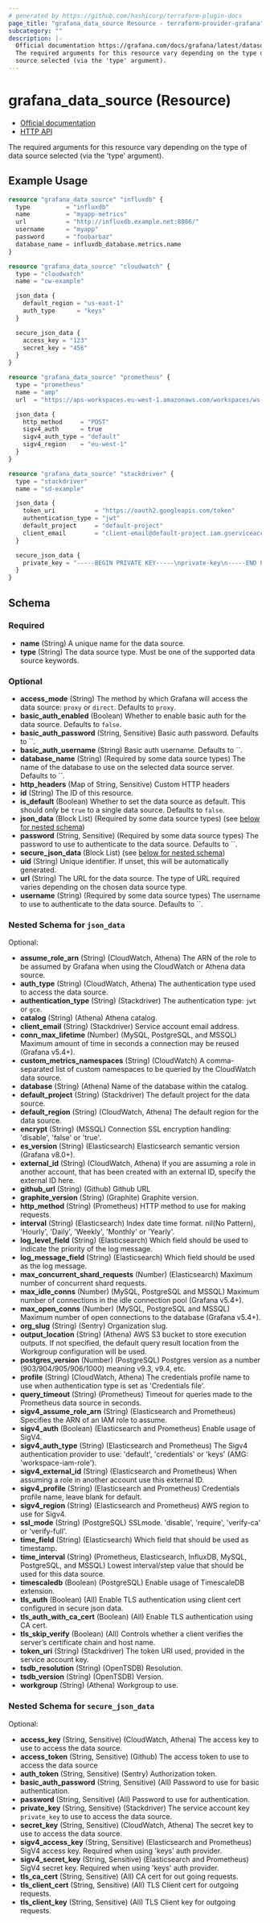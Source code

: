 ```yaml
---
# generated by https://github.com/hashicorp/terraform-plugin-docs
page_title: "grafana_data_source Resource - terraform-provider-grafana"
subcategory: ""
description: |-
  Official documentation https://grafana.com/docs/grafana/latest/datasources/HTTP API https://grafana.com/docs/grafana/latest/http_api/data_source/
  The required arguments for this resource vary depending on the type of data
  source selected (via the 'type' argument).
---
```


# grafana_data_source (Resource)

* [Official documentation](https://grafana.com/docs/grafana/latest/datasources/)
* [HTTP API](https://grafana.com/docs/grafana/latest/http_api/data_source/)

The required arguments for this resource vary depending on the type of data
source selected (via the 'type' argument).

## Example Usage

```terraform
resource "grafana_data_source" "influxdb" {
  type          = "influxdb"
  name          = "myapp-metrics"
  url           = "http://influxdb.example.net:8086/"
  username      = "myapp"
  password      = "foobarbaz"
  database_name = influxdb_database.metrics.name
}

resource "grafana_data_source" "cloudwatch" {
  type = "cloudwatch"
  name = "cw-example"

  json_data {
    default_region = "us-east-1"
    auth_type      = "keys"
  }

  secure_json_data {
    access_key = "123"
    secret_key = "456"
  }
}

resource "grafana_data_source" "prometheus" {
  type = "prometheus"
  name = "amp"
  url  = "https://aps-workspaces.eu-west-1.amazonaws.com/workspaces/ws-1234567890/"

  json_data {
    http_method     = "POST"
    sigv4_auth      = true
    sigv4_auth_type = "default"
    sigv4_region    = "eu-west-1"
  }
}

resource "grafana_data_source" "stackdriver" {
  type = "stackdriver"
  name = "sd-example"

  json_data {
    token_uri           = "https://oauth2.googleapis.com/token"
    authentication_type = "jwt"
    default_project     = "default-project"
    client_email        = "client-email@default-project.iam.gserviceaccount.com"
  }

  secure_json_data {
    private_key = "-----BEGIN PRIVATE KEY-----\nprivate-key\n-----END PRIVATE KEY-----\n"
  }
}
```

<!-- schema generated by tfplugindocs -->
## Schema

### Required

- **name** (String) A unique name for the data source.
- **type** (String) The data source type. Must be one of the supported data source keywords.

### Optional

- **access_mode** (String) The method by which Grafana will access the data source: `proxy` or `direct`. Defaults to `proxy`.
- **basic_auth_enabled** (Boolean) Whether to enable basic auth for the data source. Defaults to `false`.
- **basic_auth_password** (String, Sensitive) Basic auth password. Defaults to ``.
- **basic_auth_username** (String) Basic auth username. Defaults to ``.
- **database_name** (String) (Required by some data source types) The name of the database to use on the selected data source server. Defaults to ``.
- **http_headers** (Map of String, Sensitive) Custom HTTP headers
- **id** (String) The ID of this resource.
- **is_default** (Boolean) Whether to set the data source as default. This should only be `true` to a single data source. Defaults to `false`.
- **json_data** (Block List) (Required by some data source types) (see [below for nested schema](#nestedblock--json_data))
- **password** (String, Sensitive) (Required by some data source types) The password to use to authenticate to the data source. Defaults to ``.
- **secure_json_data** (Block List) (see [below for nested schema](#nestedblock--secure_json_data))
- **uid** (String) Unique identifier. If unset, this will be automatically generated.
- **url** (String) The URL for the data source. The type of URL required varies depending on the chosen data source type.
- **username** (String) (Required by some data source types) The username to use to authenticate to the data source. Defaults to ``.

<a id="nestedblock--json_data"></a>
### Nested Schema for `json_data`

Optional:

- **assume_role_arn** (String) (CloudWatch, Athena) The ARN of the role to be assumed by Grafana when using the CloudWatch or Athena data source.
- **auth_type** (String) (CloudWatch, Athena) The authentication type used to access the data source.
- **authentication_type** (String) (Stackdriver) The authentication type: `jwt` or `gce`.
- **catalog** (String) (Athena) Athena catalog.
- **client_email** (String) (Stackdriver) Service account email address.
- **conn_max_lifetime** (Number) (MySQL, PostgreSQL, and MSSQL) Maximum amount of time in seconds a connection may be reused (Grafana v5.4+).
- **custom_metrics_namespaces** (String) (CloudWatch) A comma-separated list of custom namespaces to be queried by the CloudWatch data source.
- **database** (String) (Athena) Name of the database within the catalog.
- **default_project** (String) (Stackdriver) The default project for the data source.
- **default_region** (String) (CloudWatch, Athena) The default region for the data source.
- **encrypt** (String) (MSSQL) Connection SSL encryption handling: 'disable', 'false' or 'true'.
- **es_version** (String) (Elasticsearch) Elasticsearch semantic version (Grafana v8.0+).
- **external_id** (String) (CloudWatch, Athena) If you are assuming a role in another account, that has been created with an external ID, specify the external ID here.
- **github_url** (String) (Github) Github URL
- **graphite_version** (String) (Graphite) Graphite version.
- **http_method** (String) (Prometheus) HTTP method to use for making requests.
- **interval** (String) (Elasticsearch) Index date time format. nil(No Pattern), 'Hourly', 'Daily', 'Weekly', 'Monthly' or 'Yearly'.
- **log_level_field** (String) (Elasticsearch) Which field should be used to indicate the priority of the log message.
- **log_message_field** (String) (Elasticsearch) Which field should be used as the log message.
- **max_concurrent_shard_requests** (Number) (Elasticsearch) Maximum number of concurrent shard requests.
- **max_idle_conns** (Number) (MySQL, PostgreSQL and MSSQL) Maximum number of connections in the idle connection pool (Grafana v5.4+).
- **max_open_conns** (Number) (MySQL, PostgreSQL and MSSQL) Maximum number of open connections to the database (Grafana v5.4+).
- **org_slug** (String) (Sentry) Organization slug.
- **output_location** (String) (Athena) AWS S3 bucket to store execution outputs. If not specified, the default query result location from the Workgroup configuration will be used.
- **postgres_version** (Number) (PostgreSQL) Postgres version as a number (903/904/905/906/1000) meaning v9.3, v9.4, etc.
- **profile** (String) (CloudWatch, Athena) The credentials profile name to use when authentication type is set as 'Credentials file'.
- **query_timeout** (String) (Prometheus) Timeout for queries made to the Prometheus data source in seconds.
- **sigv4_assume_role_arn** (String) (Elasticsearch and Prometheus) Specifies the ARN of an IAM role to assume.
- **sigv4_auth** (Boolean) (Elasticsearch and Prometheus) Enable usage of SigV4.
- **sigv4_auth_type** (String) (Elasticsearch and Prometheus) The Sigv4 authentication provider to use: 'default', 'credentials' or 'keys' (AMG: 'workspace-iam-role').
- **sigv4_external_id** (String) (Elasticsearch and Prometheus) When assuming a role in another account use this external ID.
- **sigv4_profile** (String) (Elasticsearch and Prometheus) Credentials profile name, leave blank for default.
- **sigv4_region** (String) (Elasticsearch and Prometheus) AWS region to use for Sigv4.
- **ssl_mode** (String) (PostgreSQL) SSLmode. 'disable', 'require', 'verify-ca' or 'verify-full'.
- **time_field** (String) (Elasticsearch) Which field that should be used as timestamp.
- **time_interval** (String) (Prometheus, Elasticsearch, InfluxDB, MySQL, PostgreSQL, and MSSQL) Lowest interval/step value that should be used for this data source.
- **timescaledb** (Boolean) (PostgreSQL) Enable usage of TimescaleDB extension.
- **tls_auth** (Boolean) (All) Enable TLS authentication using client cert configured in secure json data.
- **tls_auth_with_ca_cert** (Boolean) (All) Enable TLS authentication using CA cert.
- **tls_skip_verify** (Boolean) (All) Controls whether a client verifies the server’s certificate chain and host name.
- **token_uri** (String) (Stackdriver) The token URI used, provided in the service account key.
- **tsdb_resolution** (String) (OpenTSDB) Resolution.
- **tsdb_version** (String) (OpenTSDB) Version.
- **workgroup** (String) (Athena) Workgroup to use.


<a id="nestedblock--secure_json_data"></a>
### Nested Schema for `secure_json_data`

Optional:

- **access_key** (String, Sensitive) (CloudWatch, Athena) The access key to use to access the data source.
- **access_token** (String, Sensitive) (Github) The access token to use to access the data source
- **auth_token** (String, Sensitive) (Sentry) Authorization token.
- **basic_auth_password** (String, Sensitive) (All) Password to use for basic authentication.
- **password** (String, Sensitive) (All) Password to use for authentication.
- **private_key** (String, Sensitive) (Stackdriver) The service account key `private_key` to use to access the data source.
- **secret_key** (String, Sensitive) (CloudWatch, Athena) The secret key to use to access the data source.
- **sigv4_access_key** (String, Sensitive) (Elasticsearch and Prometheus) SigV4 access key. Required when using 'keys' auth provider.
- **sigv4_secret_key** (String, Sensitive) (Elasticsearch and Prometheus) SigV4 secret key. Required when using 'keys' auth provider.
- **tls_ca_cert** (String, Sensitive) (All) CA cert for out going requests.
- **tls_client_cert** (String, Sensitive) (All) TLS Client cert for outgoing requests.
- **tls_client_key** (String, Sensitive) (All) TLS Client key for outgoing requests.


